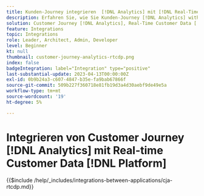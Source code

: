 ```yaml
---
title: Kunden-Journey integrieren  [!DNL Analytics] mit [!DNL Real-Time Customer Data Platform]
description: Erfahren Sie, wie Sie Kunden-Journey [!DNL Analytics] with [!DNL Real-Time Customer Data Platform] integrieren.
solution: Customer Journey [!DNL Analytics], Real-Time Customer Data [!DNL Platform]
feature: Integrations
topic: Integrations
role: Leader, Architect, Admin, Developer
level: Beginner
kt: null
thumbnail: customer-journey-analytics-rtcdp.png
index: false
badgeIntegration: label="Integration" type="positive"
last-substantial-update: 2023-04-13T00:00:00Z
exl-id: 0b9b24a3-c607-4847-b35e-fa9bab67866f
source-git-commit: 509b227f360718e81fb19d3a4d30aebf9de49e5a
workflow-type: tm+mt
source-wordcount: '19'
ht-degree: 5%

---
```


# Integrieren von Customer Journey [!DNL Analytics] mit Real-time Customer Data [!DNL Platform]

{{$include /help/_includes/integrations-between-applications/cja-rtcdp.md}}
